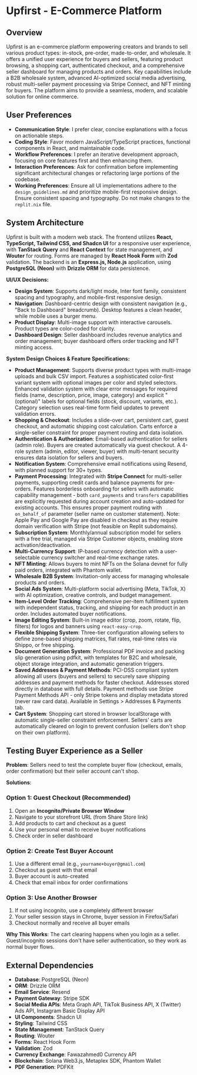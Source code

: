 # Upfirst - E-Commerce Platform

## Overview
Upfirst is an e-commerce platform empowering creators and brands to sell various product types: in-stock, pre-order, made-to-order, and wholesale. It offers a unified user experience for buyers and sellers, featuring product browsing, a shopping cart, authenticated checkout, and a comprehensive seller dashboard for managing products and orders. Key capabilities include a B2B wholesale system, advanced AI-optimized social media advertising, robust multi-seller payment processing via Stripe Connect, and NFT minting for buyers. The platform aims to provide a seamless, modern, and scalable solution for online commerce.

## User Preferences
- **Communication Style**: I prefer clear, concise explanations with a focus on actionable steps.
- **Coding Style**: Favor modern JavaScript/TypeScript practices, functional components in React, and maintainable code.
- **Workflow Preferences**: I prefer an iterative development approach, focusing on core features first and then enhancing them.
- **Interaction Preferences**: Ask for confirmation before implementing significant architectural changes or refactoring large portions of the codebase.
- **Working Preferences**: Ensure all UI implementations adhere to the `design_guidelines.md` and prioritize mobile-first responsive design. Ensure consistent spacing and typography. Do not make changes to the `replit.nix` file.

## System Architecture
Upfirst is built with a modern web stack. The frontend utilizes **React, TypeScript, Tailwind CSS, and Shadcn UI** for a responsive user experience, with **TanStack Query** and **React Context** for state management, and **Wouter** for routing. Forms are managed by **React Hook Form** with **Zod** validation. The backend is an **Express.js, Node.js** application, using **PostgreSQL (Neon)** with **Drizzle ORM** for data persistence.

**UI/UX Decisions:**
- **Design System**: Supports dark/light mode, Inter font family, consistent spacing and typography, and mobile-first responsive design.
- **Navigation**: Dashboard-centric design with consistent navigation (e.g., "Back to Dashboard" breadcrumb). Desktop features a clean header, while mobile uses a burger menu.
- **Product Display**: Multi-image support with interactive carousels. Product types are color-coded for clarity.
- **Dashboard Design**: Seller dashboard includes revenue analytics and order management; buyer dashboard offers order tracking and NFT minting access.

**System Design Choices & Feature Specifications:**
- **Product Management**: Supports diverse product types with multi-image uploads and bulk CSV import. Features a sophisticated color-first variant system with optional images per color and styled selectors. Enhanced validation system with clear error messages for required fields (name, description, price, image, category) and explicit "(optional)" labels for optional fields (stock, discount, variants, etc.). Category selection uses real-time form field updates to prevent validation errors.
- **Shopping & Checkout**: Includes a slide-over cart, persistent cart, guest checkout, and automatic shipping cost calculation. Carts enforce a single-seller constraint for proper payment routing and data isolation.
- **Authentication & Authorization**: Email-based authentication for sellers (admin role). Buyers are created automatically via guest checkout. A 4-role system (admin, editor, viewer, buyer) with multi-tenant security ensures data isolation for sellers and buyers.
- **Notification System**: Comprehensive email notifications using Resend, with planned support for 30+ types.
- **Payment Processing**: Integrated with **Stripe Connect** for multi-seller payments, supporting credit cards and balance payments for pre-orders. Features borderless onboarding for sellers with automatic capability management - both `card_payments` and `transfers` capabilities are explicitly requested during account creation and auto-updated for existing accounts. This ensures proper payment routing with `on_behalf_of` parameter (seller name on customer statement). Note: Apple Pay and Google Pay are disabled in checkout as they require domain verification with Stripe (not feasible on Replit subdomains).
- **Subscription System**: Monthly/annual subscription model for sellers with a free trial, managed via Stripe Customer objects, enabling store activation/deactivation.
- **Multi-Currency Support**: IP-based currency detection with a user-selectable currency switcher and real-time exchange rates.
- **NFT Minting**: Allows buyers to mint NFTs on the Solana devnet for fully paid orders, integrated with Phantom wallet.
- **Wholesale B2B System**: Invitation-only access for managing wholesale products and orders.
- **Social Ads System**: Multi-platform social advertising (Meta, TikTok, X) with AI optimization, creative controls, and budget management.
- **Item-Level Order Tracking**: Comprehensive per-item fulfillment system with independent status, tracking, and shipping for each product in an order. Includes automated buyer notifications.
- **Image Editing System**: Built-in image editor (crop, zoom, rotate, flip, filters) for logos and banners using `react-easy-crop`.
- **Flexible Shipping System**: Three-tier configuration allowing sellers to define zone-based shipping matrices, flat rates, real-time rates via Shippo, or free shipping.
- **Document Generation System**: Professional PDF invoice and packing slip generation using pdfkit, with templates for B2C and wholesale, object storage integration, and automatic generation triggers.
- **Saved Addresses & Payment Methods**: PCI-DSS compliant system allowing all users (buyers and sellers) to securely save shipping addresses and payment methods for faster checkout. Addresses stored directly in database with full details. Payment methods use Stripe Payment Methods API - only Stripe tokens and display metadata stored (never raw card data). Available in Settings > Addresses & Payments tab.
- **Cart System**: Shopping cart stored in browser localStorage with automatic single-seller constraint enforcement. Sellers' carts are automatically cleared on login to prevent confusion (sellers don't shop on their own platform).

## Testing Buyer Experience as a Seller

**Problem**: Sellers need to test the complete buyer flow (checkout, emails, order confirmation) but their seller account can't shop.

**Solutions**:

### Option 1: Guest Checkout (Recommended)
1. Open an **Incognito/Private Browser Window**
2. Navigate to your storefront URL (from Share Store link)
3. Add products to cart and checkout as a guest
4. Use your personal email to receive buyer notifications
5. Check order in seller dashboard

### Option 2: Create Test Buyer Account
1. Use a different email (e.g., `yourname+buyer@gmail.com`)
2. Checkout as guest with that email
3. Buyer account is auto-created
4. Check that email inbox for order confirmations

### Option 3: Use Another Browser
1. If not using incognito, use a completely different browser
2. Your seller session stays in Chrome, buyer session in Firefox/Safari
3. Checkout normally and receive all buyer emails

**Why This Works**: The cart clearing happens when you login as a seller. Guest/incognito sessions don't have seller authentication, so they work as normal buyer flows.

## External Dependencies
- **Database**: PostgreSQL (Neon)
- **ORM**: Drizzle ORM
- **Email Service**: Resend
- **Payment Gateway**: Stripe SDK
- **Social Media APIs**: Meta Graph API, TikTok Business API, X (Twitter) Ads API, Instagram Basic Display API
- **UI Components**: Shadcn UI
- **Styling**: Tailwind CSS
- **State Management**: TanStack Query
- **Routing**: Wouter
- **Forms**: React Hook Form
- **Validation**: Zod
- **Currency Exchange**: Fawazahmed0 Currency API
- **Blockchain**: Solana Web3.js, Metaplex SDK, Phantom Wallet
- **PDF Generation**: PDFKit